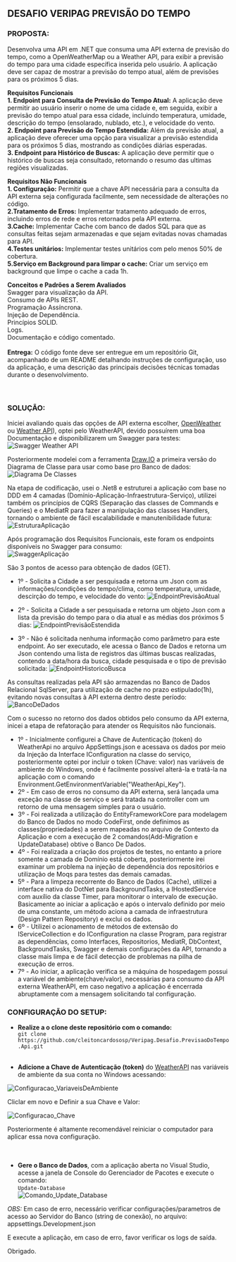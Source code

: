 ## DESAFIO VERIPAG PREVISÃO DO TEMPO

### PROPOSTA:
Desenvolva uma API em .NET que consuma uma API externa de previsão do tempo, como a OpenWeatherMap ou a Weather API, para exibir a previsão do tempo para uma cidade específica inserida pelo usuário. A aplicação deve ser capaz de mostrar a previsão do tempo atual, além de previsões para os próximos 5 dias.

<b>Requisitos Funcionais</b><br>
<b>1. Endpoint para Consulta de Previsão do Tempo Atual:</b> A aplicação deve permitir ao usuário inserir o nome de uma cidade e, em seguida, exibir a previsão do tempo atual para essa cidade, incluindo temperatura, umidade, descrição do tempo (ensolarado, nublado, etc.), e velocidade do vento.<br>
<b>2. Endpoint para Previsão do Tempo Estendida:</b> Além da previsão atual, a aplicação deve oferecer uma opção para visualizar a previsão estendida para os próximos 5 dias, mostrando as condições diárias esperadas.<br>
<b>3. Endpoint para Histórico de Buscas:</b> A aplicação deve permitir que o histórico de buscas seja consultado, retornando o resumo das ultimas regiões visualizadas.

<b>Requisitos Não Funcionais</b><br>
<b>1. Configuração:</b> Permitir que a chave API necessária para a consulta da API externa seja configurada facilmente, sem necessidade de alterações no código.</br>
<b>2.Tratamento de Erros:</b> Implementar tratamento adequado de erros, incluindo erros de rede e erros retornados pela API externa.<br>
<b>3.Cache:</b> Implementar Cache com banco de dados SQL para que as consultas feitas sejam armazenadas e que sejam evitadas novas chamadas para API.<br>
<b>4.Testes unitários:</b> Implementar testes unitários com pelo menos 50% de cobertura.<br>
<b>5.Serviço em Background para limpar o cache:</b> Criar um serviço em background que limpe o cache a cada 1h.<br>

<b>Conceitos e Padrões a Serem Avaliados</b><br>
Swagger para visualização da API.<br>
Consumo de APIs REST.<br>
Programação Assíncrona.<br>
Injeção de Dependência.<br>
Princípios SOLID.<br>
Logs.<br>
Documentação e código comentado.<br><br>
<b>Entrega:</b> O código fonte deve ser entregue em um repositório Git, acompanhado de um README detalhando instruções de configuração, uso da aplicação, e uma descrição das principais decisões técnicas tomadas durante o desenvolvimento.<br><br><br>

### SOLUÇÃO:

Iniciei avaliando quais das opções de API externa escolher, [OpenWeather](https://openweathermap.org/) ou [Weather API](https://www.weatherapi.com/)), optei pelo WeatherAPI, devido possuírem uma boa Documentação e disponibilizarem um Swagger para testes:
![Swagger Weather API](docs/imgs/SwaggerWeatherAPI.png)

Posteriormente modelei com a ferramenta [Draw.IO](https://app.diagrams.net/) a primeira versão do Diagrama de Classe para usar como base pro Banco de dados:
![Diagrama De Classes](docs/imgs/DiagramaDeClassesV2.png)

Na etapa de codificação, usei o .Net8 e estruturei a aplicação com base no DDD em 4 camadas (Domínio-Aplicação-Infraestrutura-Serviço), utilizei também os princípios de CQRS (Separação das classes de Commands e Queries) e o MediatR para fazer a manipulação das classes Handlers, tornando o ambiente de fácil escalabilidade e manutenibilidade futura:
![EstruturaAplicação](docs/imgs/EstruturaAplicacao.png)

Após programação dos Requisitos Funcionais, este foram os endpoints disponíveis no Swagger para consumo:<br>
![SwaggerAplicação](docs/imgs/SwaggerAplicacao.png)

São 3 pontos de acesso para obtenção de dados (GET).<br>
* 1º - Solicita a Cidade a ser pesquisada e retorna um Json com as informações/condições do tempo/clima, como temperatura, umidade, descirção do tempo, e velocidade do vento:
![EndpointPrevisãoAtual](docs/imgs/1ºEndpointPrevisaoAtual.png)

* 2º - Solicita a Cidade a ser pesquisada e retorna um objeto Json com a lista da previsão do tempo para o dia atual e as médias dos próximos 5 dias:
![EndpointPrevisãoEstendida](docs/imgs/2ºEndpointPrevisaoEstendida.png)

* 3º - Não é solicitada nenhuma informação como parâmetro para este endpoint. Ao ser executado, ele acessa o Banco de Dados e retorna um Json contendo uma lista de registros das últimas buscas realizadas, contendo a data/hora da busca, cidade pesquisada e o tipo de previsão solicitada:
![EndpointHistoricoBusca](docs/imgs/3ºEndpointHistoricoDeBuscas.png)

As consultas realizadas pela API são armazendas no Banco de Dados Relacional SqlServer, para utilização de cache no prazo estipulado(1h), evitando novas consultas à API externa dentro deste período:
![BancoDeDados](docs/imgs/BancoDeDados.png)

Com o sucesso no retorno dos dados obtidos pelo consumo da API externa, inicei a etapa de refatoração para atender os Requisitos não funcionais.
* 1º - Inicialmente configurei a Chave de Autenticação (token) do WeatherApi no arquivo AppSettings.json e acessava os dados por meio da Injeção da Interface IConfiguration na classe do serviço, posteriormente optei por incluir o token (Chave: valor) nas variáveis de ambiente do Windows, onde é facilmente possível alterá-la e tratá-la na aplicação com o comando Environment.GetEnvironmentVariable("WeatherApi_Key").
* 2º - Em caso de erros no consumo da API externa, será lançada uma exceção na classe de serviço e será tratada na controller com um retorno de uma mensagem simples para o usuário.
* 3º - Foi realizada a utilização do EntityFrameworkCore para modelagem do Banco de Dados no modo CodeFirst, onde definimos as classes(propriedades) a serem mapeadas no arquivo de Contexto da Aplicação e com a execução de 2 comandos(Add-Migration e UpdateDatabase) obtive o Banco De Dados.
* 4º - Foi realizada a criação dos projetos de testes, no entanto a priore somente a camada de Domínio está coberta, posteriormente irei examinar um problema na injeção de dependência dos repositórios e utilização de Moqs para testes das demais camadas.
* 5º - Para a limpeza recorrente do Banco de Dados (Cache), utilizei a interface nativa do DotNet para BackgroundTasks, a IHostedService com auxílio da classe Timer, para monitorar o intervalo de execução. Basicamente ao iniciar a aplicação e após o intervalo definido por meio de uma constante, um método aciona a camada de infraestrutura (Design Pattern Repository) e exclui os dados.
* 6º - Utilizei o acionamento de métodos de extensão do IServiceCollection e do IConfiguration na classe Program, para registrar as dependências, como Interfaces, Repositorios, MediatR, DbContext, BackgroundTasks, Swagger e demais configurações da API, tornando a classe mais limpa e de fácil detecção de problemas na pilha de execução de erros.
* 7º - Ao iniciar, a aplicação verifica se a máquina de hospedagem possui a variável de ambiente(chave/valor), necessárias para consumo da API externa WeatherAPI, em caso negativo a aplicação é encerrada abruptamente com a mensagem solicitando tal configuração.

### CONFIGURAÇÃO DO SETUP:

* <b>Realize a o clone deste repositório com o comando:</b>
<br>``` git clone https://github.com/cleitoncardososp/Veripag.Desafio.PrevisaoDoTempo.Api.git ```<br><br>

* <b>Adicione a Chave de Autenticação (token)</B> do [WeatherAPI](https://www.weatherapi.com/) nas variáveis de ambiente da sua conta no Windows acessando:

![Configuracao_VariaveisDeAmbiente](docs/imgs/Config_01_VariaveisAmbiente.png)

Cliclar em novo e Definir a sua Chave e Valor:

![Configuracao_Chave](docs/imgs/Config_02_ChaveValorpng.png)

Posteriormente é altamente recomendável reiniciar o computador para aplicar essa nova configuração.<br><br><br>


* <b>Gere o Banco de Dados</b>, com a aplicação aberta no Visual Studio, acesse a janela de Console do Gerenciador de Pacotes e execute o comando: 
<br>``` Update-Database ```<br>
![Comando_Update_Database](docs/imgs/Config_03_ComandoGerarBanco.png)

*OBS:* Em caso de erro, necessário verificar configurações/parametros de acesso ao Servidor do Banco (string de conexão), no arquivo: appsettings.Development.json

E execute a aplicação, em caso de erro, favor verificar os logs de saída.

Obrigado.